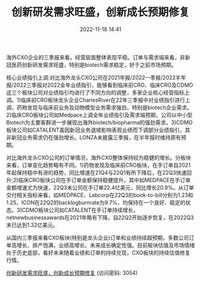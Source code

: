 ﻿---
title: 创新研发需求旺盛，创新成长预期修复
date: 2022-11-18 14:41
tags:
- 医药外包行业 
updated: 1970-01-01 08:00:00
---

海外CXO企业的三季报来看，经营层面整体表现平稳。订单与需求端来看，非新冠医药创新研发需求旺盛，特别是biotech需求稳定，好于之前市场预期。

核心业绩指引上调:对比海外龙头CXO公司在2021年报/2022一季报/2022半年报/2022三季报对2022全年业绩指引，能够看到临床前CRO、临床CRO及CDMO这三个板块公司对业绩指引均进行了不同方向的调整，多家企业核心经营指标上调。1)临床前CRO板块龙头企业CharlesRiver在22年三季报中对业绩指引进行上调，药物发现与临床前业务及动物模型业务需求强劲，特别是biotech企业需求。2)临床CRO板块公司如Medpace上调全年业绩指引及需求端预期，公司以中小型Biotech为主要客群进一步展现出海外biotech/biopharma的强劲需求。3)CDMO板块公司如CATALENT虽因新冠业务退坡影响表观业绩而下调部分业绩指引，其非新冠业务需求仍在强劲增长。LONZA未披露三季报，在半年报时维持原有预期。
<!-- more -->
对比海外龙头CXO公司的订单情况，海外CXO整体保持较为稳健的增长。分板块来看，订单变化趋势略有不同。1)药物发现及临床前CRO板块，在手订单自2021年起保持稳中有进的趋势，同比增速在21Q4与22Q1有所下降后，在22Q3快速回升;2)临床CRO板块公司在手订单金额保持稳健提升，其中如MEDPACE在手订单金额增速尤为快速，22Q3末公司在手订单22.4亿美元，同比增长20.9%。从订单交付相关指标来看，如MEDPACE、Labcorp在22Q3的book-to-bill分别为1.23和1.25，ICON在22Q2的backlogburnrate为9.7%，均保持在一个良好、稳定的状态。3)CDMO板块公司如CATALENT在手订单持续增长，netnewbusinessawards在2021年略有下降，自22Q2开始逐步恢复，在2022Q3末已达到1.32亿美元。

从国内三季报来看CXO板块(特别是龙头企业)订单和业绩持续超预期，多数公司订单高增长、排产饱满，业绩高增长、未来成长确定性强。目前板块估值及市场情绪处于历史底部，看好未来随着业绩和订单的持续兑现，CXO板块的持续估值修复行情。

[创新研发需求旺盛，创新成长预期修复](https://url12.ctfile.com/f/3948612-727395167-028e10?p=3054)
(访问密码: 3054)
